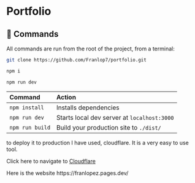 # Portfolio

## 🧞 Commands

All commands are run from the root of the project, from a terminal:

```bash
git clone https://github.com/Franlop7/portfolio.git
```

```bash
npm i
```

```bash
npm run dev
```

| Command                | Action                                           |
| :--------------------- | :----------------------------------------------- |
| `npm install`          | Installs dependencies                            |
| `npm run dev`          | Starts local dev server at `localhost:3000`      |
| `npm run build`        | Build your production site to `./dist/`          |

to deploy it to production I have used, cloudflare.
It is a very easy to use tool.

<p>
  Click here to navigate to <a href="https://www.cloudflare.com/">Cloudflare</a>
</p>
<p>
  Here is the website https://franlopez.pages.dev/
</p>